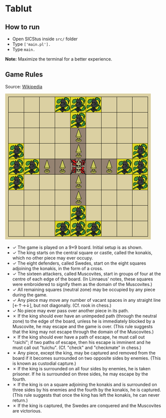# Tablut

## How to run

* Open SICStus inside ``src/`` folder
* Type ``['main.pl'].``
* Type ``main.``

**Note:** Maximize the terminal for a better experience.

## Game Rules

Source: [Wikipedia](https://en.wikipedia.org/wiki/Tafl_games#Reconstruction)

![board](res/board.png)

* ✓ The game is played on a 9×9 board. Initial setup is as shown.
* ✓ The king starts on the central square or castle, called the konakis, which no other piece may ever occupy.
* ✓ The eight defenders, called Swedes, start on the eight squares adjoining the konakis, in the form of a cross.
* ✓ The sixteen attackers, called Muscovites, start in groups of four at the centre of each edge of the board. (In Linnaeus' notes, these squares were embroidered to signify them as the domain of the Muscovites.)
* ✓ All remaining squares (neutral zone) may be occupied by any piece during the game.
* ✓ Any piece may move any number of vacant spaces in any straight line [←↑→↓], but not diagonally. (Cf. rook in chess.)
* ✓ No piece may ever pass over another piece in its path.
* ✗ If the king should ever have an unimpeded path (through the neutral zone) to the edge of the board, unless he is immediately blocked by a Muscovite, he may escape and the game is over. (This rule suggests that the king may not escape through the domain of the Muscovites.)
* ✗ If the king should ever have a path of escape, he must call out "raichi"; if two paths of escape, then his escape is imminent and he must call out "tuichu". (Cf. "check" and "checkmate" in chess.)
* ✗ Any piece, except the king, may be captured and removed from the board if it becomes surrounded on two opposite sides by enemies. (This is known as custodial capture.)
* ✗ If the king is surrounded on all four sides by enemies, he is taken prisoner. If he is surrounded on three sides, he may escape by the fourth.
* ✗ If the king is on a square adjoining the konakis and is surrounded on three sides by his enemies and the fourth by the konakis, he is captured. (This rule suggests that once the king has left the konakis, he can never return.)
* ✗ If the king is captured, the Swedes are conquered and the Muscovites are victorious.
